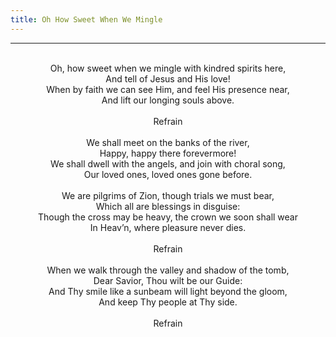 ```yaml
---
title: Oh How Sweet When We Mingle
---
```


---
<center>
<br/>
Oh, how sweet when we mingle with kindred spirits here,<br/>
And tell of Jesus and His love!<br/>
When by faith we can see Him, and feel His presence near,<br/>
And lift our longing souls above.<br/>
<br/>
Refrain<br/>
<br/>
We shall meet on the banks of the river,<br/>
Happy, happy there forevermore!<br/>
We shall dwell with the angels, and join with choral song,<br/>
Our loved ones, loved ones gone before.<br/>
<br/>
We are pilgrims of Zion, though trials we must bear,<br/>
Which all are blessings in disguise:<br/>
Though the cross may be heavy, the crown we soon shall wear<br/>
In Heav’n, where pleasure never dies.<br/>
<br/>
Refrain<br/>
<br/>
When we walk through the valley and shadow of the tomb,<br/>
Dear Savior, Thou wilt be our Guide:<br/>
And Thy smile like a sunbeam will light beyond the gloom,<br/>
And keep Thy people at Thy side.<br/>
<br/>
Refrain<br/>

</center>